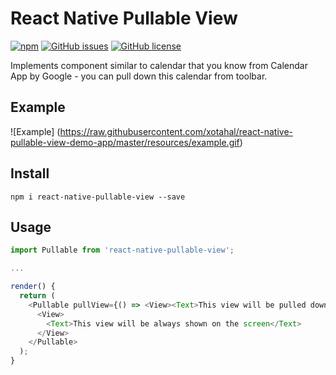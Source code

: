 # React Native Pullable View

[![npm](https://img.shields.io/npm/v/react-native-pullable-view.svg)](https://www.npmjs.com/package/react-native-pullable-view)
[![GitHub issues](https://img.shields.io/github/issues/xotahal/react-native-pullable-view.svg)](https://github.com/xotahal/react-native-pullable-view/issues)
[![GitHub license](https://img.shields.io/badge/license-MIT-blue.svg)](https://raw.githubusercontent.com/xotahal/react-native-pullable-view/master/LICENSE)

Implements component similar to calendar that you know from Calendar App by Google - you can pull down this calendar from toolbar. 

## Example

![Example] (https://raw.githubusercontent.com/xotahal/react-native-pullable-view-demo-app/master/resources/example.gif)


## Install

```
npm i react-native-pullable-view --save
```

## Usage

```js
import Pullable from 'react-native-pullable-view';

...

render() {
  return (
    <Pullable pullView={() => <View><Text>This view will be pulled down!</Text></View>}>
      <View>
        <Text>This view will be always shown on the screen</Text>
      </View>
    </Pullable>
  );
}
```
